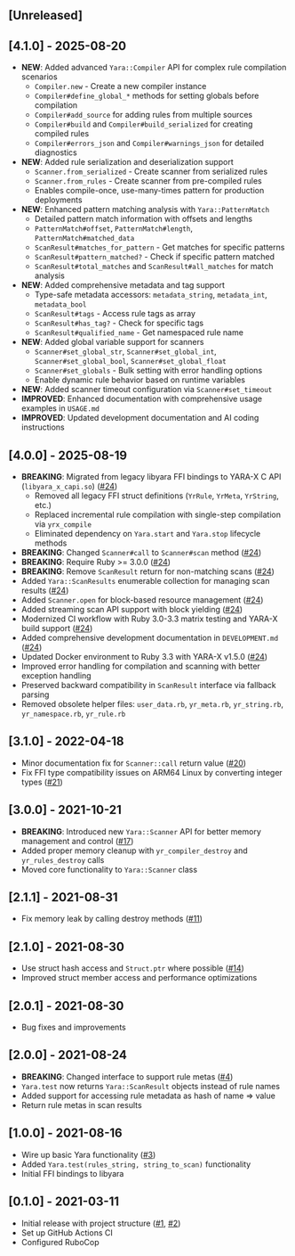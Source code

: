 ## [Unreleased]

## [4.1.0] - 2025-08-20

- **NEW**: Added advanced `Yara::Compiler` API for complex rule compilation scenarios
  - `Compiler.new` - Create a new compiler instance
  - `Compiler#define_global_*` methods for setting globals before compilation
  - `Compiler#add_source` for adding rules from multiple sources
  - `Compiler#build` and `Compiler#build_serialized` for creating compiled rules
  - `Compiler#errors_json` and `Compiler#warnings_json` for detailed diagnostics
- **NEW**: Added rule serialization and deserialization support
  - `Scanner.from_serialized` - Create scanner from serialized rules
  - `Scanner.from_rules` - Create scanner from pre-compiled rules
  - Enables compile-once, use-many-times pattern for production deployments
- **NEW**: Enhanced pattern matching analysis with `Yara::PatternMatch`
  - Detailed pattern match information with offsets and lengths
  - `PatternMatch#offset`, `PatternMatch#length`, `PatternMatch#matched_data`
  - `ScanResult#matches_for_pattern` - Get matches for specific patterns
  - `ScanResult#pattern_matched?` - Check if specific pattern matched
  - `ScanResult#total_matches` and `ScanResult#all_matches` for match analysis
- **NEW**: Added comprehensive metadata and tag support
  - Type-safe metadata accessors: `metadata_string`, `metadata_int`, `metadata_bool`
  - `ScanResult#tags` - Access rule tags as array
  - `ScanResult#has_tag?` - Check for specific tags
  - `ScanResult#qualified_name` - Get namespaced rule name
- **NEW**: Added global variable support for scanners
  - `Scanner#set_global_str`, `Scanner#set_global_int`, `Scanner#set_global_bool`, `Scanner#set_global_float`
  - `Scanner#set_globals` - Bulk setting with error handling options
  - Enable dynamic rule behavior based on runtime variables
- **NEW**: Added scanner timeout configuration via `Scanner#set_timeout`
- **IMPROVED**: Enhanced documentation with comprehensive usage examples in `USAGE.md`
- **IMPROVED**: Updated development documentation and AI coding instructions

## [4.0.0] - 2025-08-19

- **BREAKING**: Migrated from legacy libyara FFI bindings to YARA-X C API (`libyara_x_capi.so`) ([#24](https://github.com/jonmagic/yara-ffi/pull/24))
  - Removed all legacy FFI struct definitions (`YrRule`, `YrMeta`, `YrString`, etc.)
  - Replaced incremental rule compilation with single-step compilation via `yrx_compile`
  - Eliminated dependency on `Yara.start` and `Yara.stop` lifecycle methods
- **BREAKING**: Changed `Scanner#call` to `Scanner#scan` method ([#24](https://github.com/jonmagic/yara-ffi/pull/24))
- **BREAKING**: Require Ruby >= 3.0.0 ([#24](https://github.com/jonmagic/yara-ffi/pull/24))
- **BREAKING**: Remove `ScanResult` return for non-matching scans ([#24](https://github.com/jonmagic/yara-ffi/pull/24))
- Added `Yara::ScanResults` enumerable collection for managing scan results ([#24](https://github.com/jonmagic/yara-ffi/pull/24))
- Added `Scanner.open` for block-based resource management ([#24](https://github.com/jonmagic/yara-ffi/pull/24))
- Added streaming scan API support with block yielding ([#24](https://github.com/jonmagic/yara-ffi/pull/24))
- Modernized CI workflow with Ruby 3.0-3.3 matrix testing and YARA-X build support ([#24](https://github.com/jonmagic/yara-ffi/pull/24))
- Added comprehensive development documentation in `DEVELOPMENT.md` ([#24](https://github.com/jonmagic/yara-ffi/pull/24))
- Updated Docker environment to Ruby 3.3 with YARA-X v1.5.0 ([#24](https://github.com/jonmagic/yara-ffi/pull/24))
- Improved error handling for compilation and scanning with better exception handling
- Preserved backward compatibility in `ScanResult` interface via fallback parsing
- Removed obsolete helper files: `user_data.rb`, `yr_meta.rb`, `yr_string.rb`, `yr_namespace.rb`, `yr_rule.rb`

## [3.1.0] - 2022-04-18

- Minor documentation fix for `Scanner::call` return value ([#20](https://github.com/jonmagic/yara-ffi/pull/20))
- Fix FFI type compatibility issues on ARM64 Linux by converting integer types ([#21](https://github.com/jonmagic/yara-ffi/pull/21))

## [3.0.0] - 2021-10-21

- **BREAKING**: Introduced new `Yara::Scanner` API for better memory management and control ([#17](https://github.com/jonmagic/yara-ffi/pull/17))
- Added proper memory cleanup with `yr_compiler_destroy` and `yr_rules_destroy` calls
- Moved core functionality to `Yara::Scanner` class

## [2.1.1] - 2021-08-31

- Fix memory leak by calling destroy methods ([#11](https://github.com/jonmagic/yara-ffi/pull/11))

## [2.1.0] - 2021-08-30

- Use struct hash access and `Struct.ptr` where possible ([#14](https://github.com/jonmagic/yara-ffi/pull/14))
- Improved struct member access and performance optimizations

## [2.0.1] - 2021-08-30

- Bug fixes and improvements

## [2.0.0] - 2021-08-24

- **BREAKING**: Changed interface to support rule metas ([#4](https://github.com/jonmagic/yara-ffi/pull/4))
- `Yara.test` now returns `Yara::ScanResult` objects instead of rule names
- Added support for accessing rule metadata as hash of name => value
- Return rule metas in scan results

## [1.0.0] - 2021-08-16

- Wire up basic Yara functionality ([#3](https://github.com/jonmagic/yara-ffi/pull/3))
- Added `Yara.test(rules_string, string_to_scan)` functionality
- Initial FFI bindings to libyara

## [0.1.0] - 2021-03-11

- Initial release with project structure ([#1](https://github.com/jonmagic/yara-ffi/pull/1), [#2](https://github.com/jonmagic/yara-ffi/pull/2))
- Set up GitHub Actions CI
- Configured RuboCop
